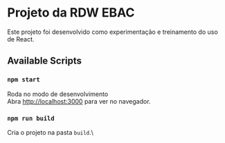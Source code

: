 # Projeto da RDW EBAC

Este projeto foi desenvolvido como experimentação e treinamento do uso de React.

## Available Scripts

### `npm start`

Roda no modo de desenvolvimento\
Abra [http://localhost:3000](http://localhost:3000) para ver no navegador.

### `npm run build`

Cria o projeto na pasta `build`.\